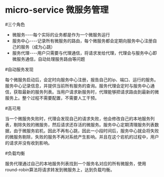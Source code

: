 micro-service 微服务管理
====

#三个角色

*   微服务----每个实际的业务都是作为一个微服务运行
*   服务中心----记录所有微服务的路由，每个微服务都会定期向服务中心注册自己的服务（成为心跳）
*   服务代理----用户只需要与代理通信，将请求发给代理，代理会与服务中心即微服务通信，自动处理服务路由等问题

#自动服务发现

  每个微服务启动后，会定时向服务中心注册，报告自己的ip、端口、运行的服务。服务中心记录信息，并提供当前所有服务的查询。服务代理会定时与服务中心通信，获取最新的服务列表。当用户请求新服务时，代理能够把请求路由到最新的微服务上。整个过程不需要配置，不需要人工干预。

#高可用
  
  当一个微服务失败时，代理会发现自己的请求失败，他会修改自己的本地服务列表，剔除失败的微服务，然后请求还存活的微服务。服务中心定期清理服务列表数据，由于微服务宕机，因此不再有心跳，因此一小段时间后，服务中心就会将失败的微服务剔除，失败的服务不再对系统产生影响。并且在这个宕机的过程中，用户的请求并没有收到影响。
  
#负载均衡

  服务代理通过自己的本地服务列表找到一个服务名对应的所有微服务，使用round-robin算法将请求转发到微服务上，达到负载均衡。
 
